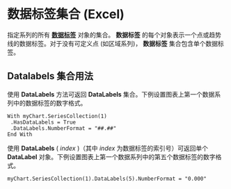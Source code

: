 
# 数据标签集合 (Excel)

指定系列的所有 **[数据标签](5f823de1-a4c3-bf48-f2fc-c01aabdb9c4d.md)** 对象的集合。 **数据标签** 的每个对象表示一个点或趋势线的数据标签。对于没有可定义点 (如区域系列)， **数据标签** 集合包含单个数据标签。


## Datalabels 集合用法

使用  **DataLabels** 方法可返回 **DataLabels** 集合。下例设置图表上第一个数据系列中的数据标签的数字格式。


```
With myChart.SeriesCollection(1) 
 .HasDataLabels = True 
 .DataLabels.NumberFormat = "##.##" 
End With
```

使用  **DataLabels** ( _index_ )（其中 _index_ 为数据标签的索引号）可返回单个 **DataLabel** 对象。下例设置图表上第一个数据系列中的第五个数据标签的数字格式。




```
myChart.SeriesCollection(1).DataLabels(5).NumberFormat = "0.000"
```

